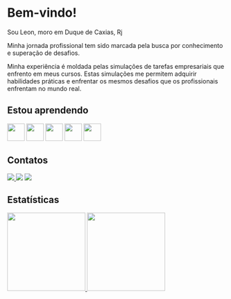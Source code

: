 <h1>Bem-vindo!</h1>
<p>Sou Leon, moro em Duque de Caxias, Rj</p>
<p>Minha jornada profissional tem sido marcada pela busca por conhecimento e superação de desafios.<p>
<p>Minha experiência é moldada pelas simulações de tarefas empresariais que enfrento em meus cursos. Estas simulações me permitem adquirir habilidades práticas e enfrentar os mesmos desafios que os profissionais enfrentam no mundo real.</p>
<h2>Estou aprendendo</h2>

<div>
<img src="https://cdn.jsdelivr.net/gh/devicons/devicon/icons/tailwindcss/tailwindcss-original-wordmark.svg" width="40" height="40"/>
<img src="https://cdn.jsdelivr.net/gh/devicons/devicon/icons/css3/css3-original.svg" width="40" height="40" />
<img src="https://cdn.jsdelivr.net/gh/devicons/devicon/icons/javascript/javascript-original.svg" width="40" height="40" />  
<img src="https://cdn.jsdelivr.net/gh/devicons/devicon/icons/nodejs/nodejs-original.svg" width="40" height="40"  />  
<img src="https://cdn.jsdelivr.net/gh/devicons/devicon/icons/postgresql/postgresql-original-wordmark.svg" width="40" height="40" />
          
</div>

<h2>Contatos</h2>
<div>

<a href="https://instagram.com/amorimleon" target="_blank"><img src="https://img.shields.io/badge/-Instagram-%23E4405F?style=for-the-badge&logo=instagram&logoColor=white" target="_blank">
  </a>
<a href = "mailto:leonaorim.l93@gmail.com"><img src="https://img.shields.io/badge/Gmail-D14836?style=for-the-badge&logo=gmail&logoColor=white" target="_blank"></a>
<a href="https://www.linkedin.com/in/leon-amorim" target="_blank"><img src="https://img.shields.io/badge/-LinkedIn-%230077B5?style=for-the-badge&logo=linkedin&logoColor=white" target="_blank"></a>   
</div>      

<h2>Estatísticas</h2>
<div>
<a href="https://github.com/amorimleon">
<img height="180em" src="https://github-readme-stats.vercel.app/api/top-langs/?username=amorimleon&layout=compact&langs_count=7&theme=dracula"/>
<img height="180em" src="https://github-readme-stats.vercel.app/api?username=amorimleon&show_icons=true&theme=dracula&include_all_commits=true&count_private=true"/>
</div>



